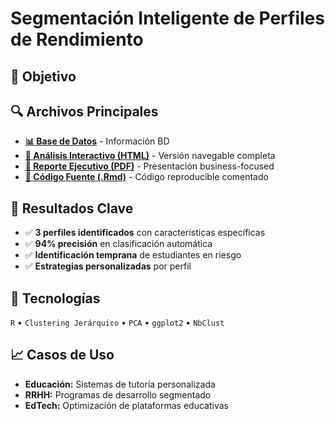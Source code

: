 # Segmentación Inteligente de Perfiles de Rendimiento

## 🎯 Objetivo


## 🔍 Archivos Principales
- **[📊 Base de Datos](./data/README.md)** - Información BD
- **[📄 Análisis Interactivo (HTML)](./code/analisis_clustering.html)** - Versión navegable completa
- **[💼 Reporte Ejecutivo (PDF)](./output/memoria-ejecutiva.pdf)** - Presentación business-focused
- **[🔧 Código Fuente (.Rmd)](./code/analisis-clustering.Rmd)** - Código reproducible comentado

## 🎯 Resultados Clave
- ✅ **3 perfiles identificados** con características específicas
- ✅ **94% precisión** en clasificación automática  
- ✅ **Identificación temprana** de estudiantes en riesgo
- ✅ **Estrategias personalizadas** por perfil

## 🔧 Tecnologías
`R` • `Clustering Jerárquico` • `PCA` • `ggplot2` • `NbClust`

## 📈 Casos de Uso
- **Educación:** Sistemas de tutoría personalizada
- **RRHH:** Programas de desarrollo segmentado  
- **EdTech:** Optimización de plataformas educativas
